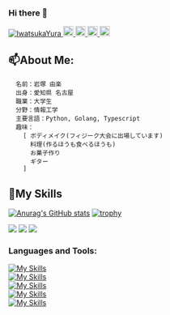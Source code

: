 ### Hi there 👋


<p align="left">
  <a href="https://github.com/IwatsukaYura/IwatsukaYura/">
    <img src="https://komarev.com/ghpvc/?username=IwatsukaYura" alt="IwatsukaYura" />
  </a>
  <a href="https://twitter.com/prog_yura">
    <img height="20" src="https://img.shields.io/twitter/follow/yutkat?label=Twitter&logo=twitter&style=flat" />
  </a>
  <a href="https://github.com/IwatsukaYura">
    <img height="20" src="https://img.shields.io/github/followers/IwatsukaYura?label=follow&logo=github&style=flat" />
  </a>
  <a href="https://qiita.com/iwatsukayura">
    <img height="20" src="https://qiita-badge.apiapi.app/s/iwatsukayura/posts.svg" />
  </a>
  <//qiita.com/iwatsukayura">
    <img height="20" src="https://qiita-badge.apiapi.app/s/iwatsukayura/contributions.svg" />
  </a>
</p>
  
  
##  📫About Me:
  ```
    名前：岩塚 由楽
    出身：愛知県 名古屋
    職業：大学生
    分野：情報工学
    主要言語：Python, Golang, Typescript
    趣味：
      [ ボディメイク(フィジーク大会に出場しています)
        料理(作るほうも食べるほうも)
        お菓子作り
        ギター
      ]
  ```

## 🔭My Skills 
[![Anurag's GitHub stats](https://github-readme-stats.vercel.app/api?username=IwatsukaYura&count_private=true&hide=stars,contribs&show_icons=true)](https://github.com/iwatsukayura/github-readme-stats)
[![trophy](https://github-profile-trophy.vercel.app/?username=IwatsukaYura&theme=onedark)](https://github.com/IwatsukaYura/github-profile-trophy)

  
![](http://github-profile-summary-cards.vercel.app/api/cards/profile-details?username=IwatsukaYura&theme=nord_bright)
![](http://github-profile-summary-cards.vercel.app/api/cards/most-commit-language?username=IwatsukaYura&theme=nord_bright)
![](http://github-profile-summary-cards.vercel.app/api/cards/stats?username=IwatsukaYura&theme=nord_bright)


  
<h3 align="left">Languages and Tools:</h3>


[![My Skills](https://skillicons.dev/icons?i=js,html,css,bootstrap)](https://skillicons.dev)<br>
[![My Skills](https://skillicons.dev/icons?i=c,django,docker,figma)](https://skillicons.dev)<br>
[![My Skills](https://skillicons.dev/icons?i=git,github,go,mysql)](https://skillicons.dev)<br>
[![My Skills](https://skillicons.dev/icons?i=php,py,swift,ts)](https://skillicons.dev)<br>
[![My Skills](https://skillicons.dev/icons?i=postgres,postman,react,tailwind)](https://skillicons.dev)<br>
